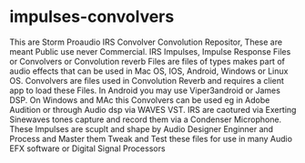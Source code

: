 # impulses-convolvers
This are Storm Proaudio IRS Convolver Convolution Repositor, These are meant Public use never Commercial.
IRS Impulses, Impulse Response Files or Convolvers or Convolution reverb Files are files of types makes part 
of audio effects that can be used in Mac OS, IOS, Android, Windows or Linux OS. Convolvers are files used in
Convolution Reverb and requires a client app to load these Files. In Android you may use Viper3android or James DSP.
On Windows and MAc this Convolvers can be used eg in Adobe Audition or through Audio dsp via WAVES VST.
IRS are caotured via Exerting Sinewaves tones capture and record them via a Condenser Microphone.
These Impulses are scuplt and shape by Audio Designer Enginner and Process and Master them Tweak and Test these files
for use in many Audio EFX software or Digital Signal Processors
